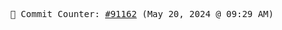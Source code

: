 <p align="center">
    <samp>
        📮 Commit Counter: <a href="https://github.com/Javascript-void0/Javascript-void0/commits/main">#91162</a> (May 20, 2024 @ 09:29 AM)
    </samp>
</p>